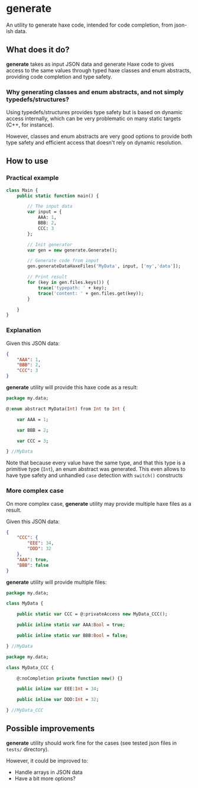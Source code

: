 # generate

An utility to generate haxe code, intended for code completion, from json-ish data.

## What does it do?

**generate** takes as input JSON data and generate Haxe code to gives access to the same values through typed haxe classes and enum abstracts, providing code completion and type safety.

### Why generating classes and enum abstracts, and not simply typedefs/structures?

Using typedefs/structures provides type safety but is based on dynamic access internally, which can be very problematic on many static targets (C++, for instance).

However, classes and enum abstracts are very good options to provide both type safety and efficient access that doesn't rely on dynamic resolution.

## How to use

### Practical example

```haxe
class Main {
    public static function main() {

        // The input data
        var input = {
            AAA: 1,
            BBB: 2,
            CCC: 3
        };

        // Init generator
        var gen = new generate.Generate();

        // Generate code from input
        gen.generateDataHaxeFiles('MyData', input, ['my','data']);

        // Print result
        for (key in gen.files.keys()) {
            trace('typepath: ' + key);
            trace('content: ' + gen.files.get(key));
        }

    }
}
```

### Explanation

Given this JSON data:

```json
{
    "AAA": 1,
    "BBB": 2,
    "CCC": 3
}
```

**generate** utility will provide this haxe code as a result:

```haxe
package my.data;

@:enum abstract MyData(Int) from Int to Int {

    var AAA = 1;

    var BBB = 2;

    var CCC = 3;

} //MyData
```

Note that because every value have the same type, and that this type is a primitive type (`Int`), an enum abstract was generated. This even allows to have type safety and unhandled `case` detection with `switch()` constructs

### More complex case

On more complex case, **generate** utility may provide multiple haxe files as a result.

Given this JSON data:

```json
{
    "CCC": {
        "EEE": 34,
        "DDD": 32
    },
    "AAA": true,
    "BBB": false
}
```

**generate** utility will provide multiple files:

```haxe
package my.data;

class MyData {

    public static var CCC = @:privateAccess new MyData_CCC();

    public inline static var AAA:Bool = true;

    public inline static var BBB:Bool = false;

} //MyData
```

```haxe
package my.data;

class MyData_CCC {

    @:noCompletion private function new() {}

    public inline var EEE:Int = 34;

    public inline var DDD:Int = 32;

} //MyData_CCC
```

## Possible improvements

**generate** utility should work fine for the cases (see tested json files in `tests/` directory).

However, it could be improved to:

- Handle arrays in JSON data
- Have a bit more options?
